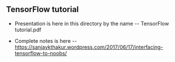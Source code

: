 ## TensorFlow tutorial

* Presentation is here in this directory by the name -- TensorFlow tutorial.pdf

* Complete notes is here -- https://sanjaykthakur.wordpress.com/2017/06/17/interfacing-tensorflow-to-noobs/

